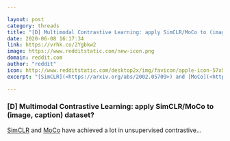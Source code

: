 ```yaml
---

layout: post
category: threads
title: "[D] Multimodal Contrastive Learning: apply SimCLR/MoCo to (image, caption) dataset?"
date: 2020-06-08 16:17:34
link: https://vrhk.co/2Ygbkw2
image: https://www.redditstatic.com/new-icon.png
domain: reddit.com
author: "reddit"
icon: http://www.redditstatic.com/desktop2x/img/favicon/apple-icon-57x57.png
excerpt: "[SimCLR](<https://arxiv.org/abs/2002.05709>) and [MoCo](<https://arxiv.org/abs/1911.05722>) have achieved a lot in unsupervised contrastive..."

---
```


### [D] Multimodal Contrastive Learning: apply SimCLR/MoCo to (image, caption) dataset?

[SimCLR](<https://arxiv.org/abs/2002.05709>) and [MoCo](<https://arxiv.org/abs/1911.05722>) have achieved a lot in unsupervised contrastive...